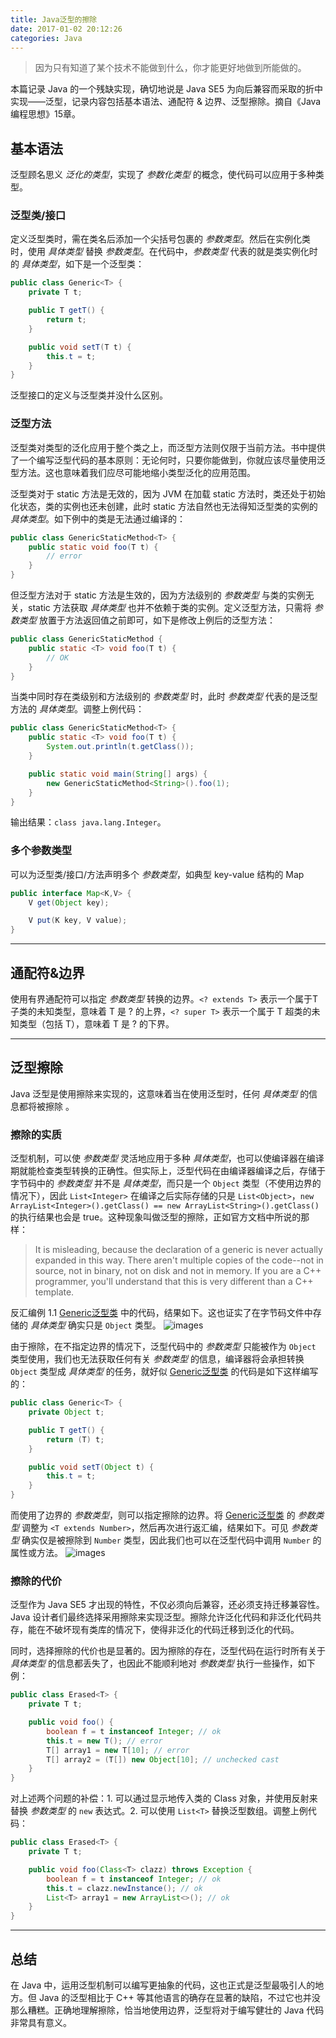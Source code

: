 ```yaml
---
title: Java泛型的擦除
date: 2017-01-02 20:12:26
categories: Java
---
```

<blockquote class="blockquote-center">因为只有知道了某个技术不能做到什么，你才能更好地做到所能做的。</blockquote>

本篇记录 Java 的一个残缺实现，确切地说是 Java SE5 为向后兼容而采取的折中实现——泛型，记录内容包括基本语法、通配符 & 边界、泛型擦除。<!-- more -->摘自《Java 编程思想》15章。

## 基本语法
泛型顾名思义 *泛化的类型*，实现了 *参数化类型* 的概念，使代码可以应用于多种类型。

### 泛型类/接口
定义泛型类时，需在类名后添加一个尖括号包裹的 *参数类型*。然后在实例化类时，使用 *具体类型* 替换 *参数类型*。在代码中，*参数类型* 代表的就是类实例化时的 *具体类型*，如下是一个泛型类：
```java
public class Generic<T> {
    private T t;

    public T getT() {
        return t;
    }

    public void setT(T t) {
        this.t = t;
    }
}
```
泛型接口的定义与泛型类并没什么区别。

### 泛型方法
泛型类对类型的泛化应用于整个类之上，而泛型方法则仅限于当前方法。书中提供了一个编写泛型代码的基本原则：无论何时，只要你能做到，你就应该尽量使用泛型方法。这也意味着我们应尽可能地缩小类型泛化的应用范围。

泛型类对于 static 方法是无效的，因为 JVM 在加载 static 方法时，类还处于初始化状态，类的实例也还未创建，此时 static 方法自然也无法得知泛型类的实例的 *具体类型*。如下例中的类是无法通过编译的：
```java
public class GenericStaticMethod<T> {
    public static void foo(T t) {
        // error
    }
}
```

但泛型方法对于 static 方法是生效的，因为方法级别的 *参数类型* 与类的实例无关，static 方法获取 *具体类型* 也并不依赖于类的实例。定义泛型方法，只需将 *参数类型* 放置于方法返回值之前即可，如下是修改上例后的泛型方法：
```java
public class GenericStaticMethod {
    public static <T> void foo(T t) {
        // OK
    }
}
```
当类中同时存在类级别和方法级别的 *参数类型* 时，此时 *参数类型* 代表的是泛型方法的 *具体类型*。调整上例代码：
```java
public class GenericStaticMethod<T> {
    public static <T> void foo(T t) {
        System.out.println(t.getClass());
    }

    public static void main(String[] args) {
        new GenericStaticMethod<String>().foo(1);
    }
}
```
输出结果：`class java.lang.Integer`。

### 多个参数类型
可以为泛型类/接口/方法声明多个 *参数类型*，如典型 key-value 结构的 Map
```java
public interface Map<K,V> {
    V get(Object key);

    V put(K key, V value);
}
```

---

## 通配符&边界
使用有界通配符可以指定 *参数类型* 转换的边界。`<? extends T>` 表示一个属于T子类的未知类型，意味着 T 是 ? 的上界，`<? super T>` 表示一个属于 T 超类的未知类型（包括 T），意味着 T 是 ? 的下界。

---

## 泛型擦除
Java 泛型是使用擦除来实现的，这意味着当在使用泛型时，任何 *具体类型* 的信息都将被擦除 。

### 擦除的实质
泛型机制，可以使 *参数类型* 灵活地应用于多种 *具体类型*，也可以使编译器在编译期就能检查类型转换的正确性。但实际上，泛型代码在由编译器编译之后，存储于字节码中的 *参数类型* 并不是 *具体类型*，而只是一个 `Object` 类型（不使用边界的情况下），因此 `List<Integer>` 在编译之后实际存储的只是 `List<Object>`，`new ArrayList<Integer>().getClass() == new ArrayList<String>().getClass()` 的执行结果也会是 true。这种现象叫做泛型的擦除，正如官方文档中所说的那样：

> It is misleading, because the declaration of a generic is never actually expanded in this way. There aren't multiple copies of the code--not in source, not in binary, not on disk and not in memory. If you are a C++ programmer, you'll understand that this is very different than a C++ template.

反汇编例 1.1 [Generic泛型类](#泛型类-接口) 中的代码，结果如下。这也证实了在字节码文件中存储的 *具体类型* 确实只是 `Object` 类型。
![images](http://ogvr8n3tg.bkt.clouddn.com/Java%E6%B3%9B%E5%9E%8B%E7%9A%84%E6%93%A6%E9%99%A4/1.png)

由于擦除，在不指定边界的情况下，泛型代码中的 *参数类型* 只能被作为 `Object` 类型使用，我们也无法获取任何有关 *参数类型* 的信息，编译器将会承担转换 `Object` 类型成 *具体类型* 的任务，就好似 [Generic泛型类](#泛型类-接口) 的代码是如下这样编写的：
```java
public class Generic<T> {
    private Object t;

    public T getT() {
        return (T) t;
    }

    public void setT(Object t) {
        this.t = t;
    }
}
```

而使用了边界的 *参数类型*，则可以指定擦除的边界。将 [Generic泛型类](#泛型类-接口) 的 *参数类型* 调整为 `<T extends Number>`，然后再次进行返汇编，结果如下。可见 *参数类型* 确实仅是被擦除到 `Number` 类型，因此我们也可以在泛型代码中调用 `Number` 的属性或方法。
![images](http://ogvr8n3tg.bkt.clouddn.com/Java%E6%B3%9B%E5%9E%8B%E7%9A%84%E6%93%A6%E9%99%A4/2.png)

### 擦除的代价
泛型作为 Java SE5 才出现的特性，不仅必须向后兼容，还必须支持迁移兼容性。Java 设计者们最终选择采用擦除来实现泛型。擦除允许泛化代码和非泛化代码共存，能在不破坏现有类库的情况下，使得非泛化的代码迁移到泛化的代码。

同时，选择擦除的代价也是显著的。因为擦除的存在，泛型代码在运行时所有关于 *具体类型* 的信息都丢失了，也因此不能顺利地对 *参数类型* 执行一些操作，如下例：
```java
public class Erased<T> {
    private T t;

    public void foo() {
        boolean f = t instanceof Integer; // ok
        this.t = new T(); // error
        T[] array1 = new T[10]; // error
        T[] array2 = (T[]) new Object[10]; // unchecked cast
    }
}
```

对上述两个问题的补偿：1. 可以通过显示地传入类的 Class 对象，并使用反射来替换 *参数类型* 的 `new` 表达式。2. 可以使用 `List<T>` 替换泛型数组。调整上例代码：
```java
public class Erased<T> {
    private T t;

    public void foo(Class<T> clazz) throws Exception {
        boolean f = t instanceof Integer; // ok
        this.t = clazz.newInstance(); // ok
        List<T> array1 = new ArrayList<>(); // ok
    }
}
```

---

## 总结
在 Java 中，运用泛型机制可以编写更抽象的代码，这也正式是泛型最吸引人的地方。但 Java 的泛型相比于 C++ 等其他语言的确存在显著的缺陷，不过它也并没那么糟糕。正确地理解擦除，恰当地使用边界，泛型将对于编写健壮的 Java 代码非常具有意义。
